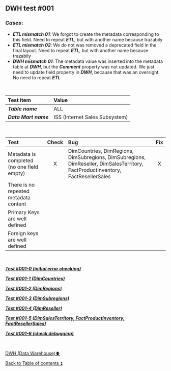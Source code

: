 ## DWH test #001   

### **_Cases_**:

- **_ETL mismatch 01_**: We forgot to create the metadata corresponding to this field. Need to repeat **_ETL_**, but with another name because trazabily  
- **_ETL mismatch 02_**: We do not was removed a deprecated field in the final layout. Need to repeat **_ETL_**, but with another name because trazabily   
- **_DWH mismatch 01_**: The metadata value was inserted into the metadata table at **_DWH_**, but the **_Comment_** property was not updated. We just need to update field property in **_DWH_**, because that was an oversight. No need to repeat **_ETL_**  

<p><br></p>

| Test item             | Value                          |
| :-------------------- | :----------------------------- |
| **_Table name_**      | ALL                            |
| **_Data Mart name_**  | ISS (Internet Sales Subsystem) |

<p><br></p>

| Test                                                                                  | Check | Bug                               | Fix |
| :------------------------------------------------------------------------------------ | :---: | :-------------------------------- | :-: |
| Metadata is completed (no one field empty)                                            | X     | DimCountries, DimRegions, DimSubregions, DimSubregions, DimReseller, DimSalesTerritory, FactProductInventory, FactResellerSales | X |
| There is no repeated metadata content                                                 |       |                                   |     |
| Primary Keys are well defined                                                         |       |                                   |     |
| Foreign keys are well defined                                                         |       |                                   |     |

<p><br></p>

**_[Test #001-0 (initial error checking)](t001_0.md)_**  

**_[Test #001-1 (DimCountries)](t001_1.md)_**  

**_[Test #001-2 (DimRegions)](t001_2.md)_**  

**_[Test #001-3 (DimSubregions)](t001_3.md)_**  

**_[Test #001-4 (DimReseller)](t001_4.md)_**  

**_[Test #001-5 (DimSalesTerritory, FactProductInventory, FactResellerSales)](t001_5.md)_**  

**_[Test #001-6 (check debugging)](t001_6.md)_**  

<p><br></p>

[DWH (Data Warehouse):arrow_up:](../dwh.md)  

[Back to Table of contents :arrow_double_up:](../../README.md)  